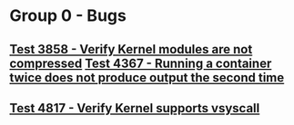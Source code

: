 Group 0 - Bugs
=======

[Test 3858 - Verify Kernel modules are not compressed](3858.md)
[Test 4367 - Running a container twice does not produce output the second time](4367.md)
-
[Test 4817 - Verify Kernel supports vsyscall](4817.md)
-